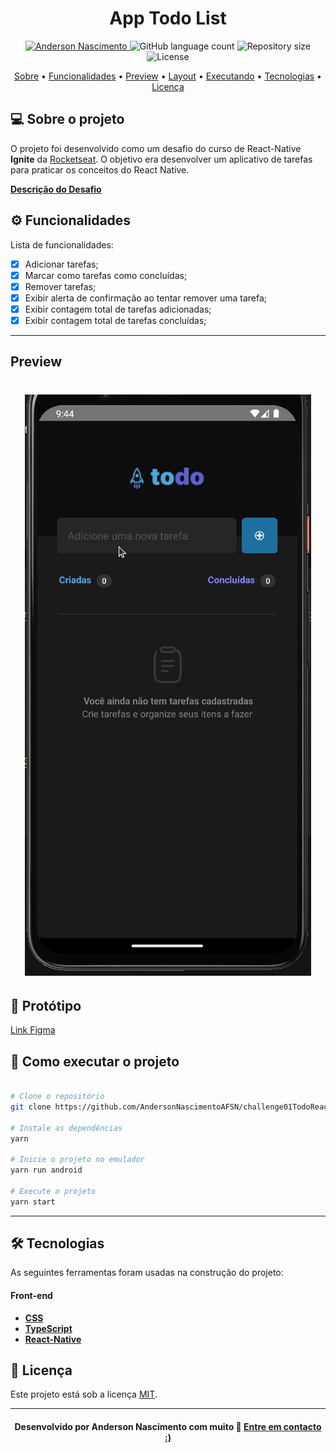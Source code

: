 <!--Banner e logo-->

<h1 align="center">
   App Todo List
</h1>

<!-- Badges -->
<p align="center">
   <a href="https://www.linkedin.com/in/andersonnascimentoafsn/">
      <img alt="Anderson Nascimento" src="https://img.shields.io/badge/-Anderson Nascimento-273FAD?style=flat&logo=Linkedin&logoColor=white" />
   </a>

  <img alt="GitHub language count" src="https://img.shields.io/github/languages/count/AndersonNascimentoAFSN/challenge01TodoReactNativeIgnite?color=273FAD">

  <img alt="Repository size" src="https://img.shields.io/github/repo-size/AndersonNascimentoAFSN/challenge01TodoReactNativeIgnite?color=273FAD">
  
  <img alt="License" src="https://img.shields.io/badge/license-MIT-273FAD">
</p>

<!-- Indice-->
<p align="center">
 <a href="#-sobre-o-projeto">Sobre</a> •
 <a href="#-Funcionalidades">Funcionalidades</a> • 
 <a href="#-Preview">Preview</a> • 
 <a href="#-Layout">Layout</a> •  
 <a href="#-como-executar-o-projeto">Executando</a> • 
 <a href="#-tecnologias">Tecnologias</a> • 
 <a href="#-licença">Licença</a>
</p>

<!--Sobre o projeto-->

## 💻 Sobre o projeto

O projeto foi desenvolvido como um desafio do curso de React-Native **Ignite** da [Rocketseat](https://app.rocketseat.com.br/ignite). O objetivo era desenvolver um aplicativo de tarefas para praticar os conceitos do React Native.

**[Descrição do Desafio](https://efficient-sloth-d85.notion.site/Desafio-01-Praticando-os-conceitos-do-React-Native-f8f164e29df74cd987e1f9aebf142ffb)**

<!--Funcionalidades do projeto-->

## ⚙️ Funcionalidades

Lista de funcionalidades:

- [x] Adicionar tarefas;
- [x] Marcar como tarefas como concluídas;
- [x] Remover tarefas;
- [x] Exibir alerta de confirmação ao tentar remover uma tarefa;
- [x] Exibir contagem total de tarefas adicionadas;
- [x] Exibir contagem total de tarefas concluídas;

---

## Preview

<h1 align="center">
   <img src="https://github.com/AndersonNascimentoAFSN/challenge01TodoReactNativeIgnite/blob/main/src/assets/todo-react-native.gif" alt="App todo gif" />
</h1>

<!--Layout session-->

## 🎨 Protótipo

[Link Figma](https://www.figma.com/file/pXaPUo4BTiC0vUuA96zex3/ToDo-List-(Copy)?node-id=0%3A1)

<!--Running session-->

## 🚀 Como executar o projeto

```bash

# Clone o repositório
git clone https://github.com/AndersonNascimentoAFSN/challenge01TodoReactNativeIgnite.git

# Instale as dependências
yarn

# Inicie o projeto no emulador
yarn run android

# Execute o projeto
yarn start

```

---

<!--Tecnologies session-->

## 🛠 Tecnologias

As seguintes ferramentas foram usadas na construção do projeto:

#### **Front-end**

- **[CSS](https://developer.mozilla.org/pt-BR/docs/Web/CSS)**
- **[TypeScript](https://www.typescriptlang.org/)**
- **[React-Native](https://reactnative.dev/)**

<!--License session-->

## 📝 Licença

Este projeto está sob a licença [MIT](./LICENSE).

---

<!--Bottom session-->
<h4 align=center>Desenvolvido por Anderson Nascimento com muito 💚 <a href="https://www.linkedin.com/in/andersonnascimentoafsn/"> <strong>Entre em contacto</strong> :)</a></a></h4>
